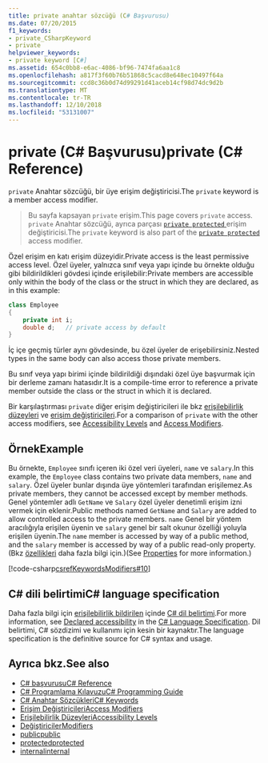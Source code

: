 ```yaml
---
title: private anahtar sözcüğü (C# Başvurusu)
ms.date: 07/20/2015
f1_keywords:
- private_CSharpKeyword
- private
helpviewer_keywords:
- private keyword [C#]
ms.assetid: 654c0bb8-e6ac-4086-bf96-7474fa6aa1c8
ms.openlocfilehash: a817f3f60b76b51868c5cacd8e648ec10497f64a
ms.sourcegitcommit: ccd8c36b0d74d99291d41aceb14cf98d74dc9d2b
ms.translationtype: MT
ms.contentlocale: tr-TR
ms.lasthandoff: 12/10/2018
ms.locfileid: "53131007"
---
```

# <a name="private-c-reference"></a><span data-ttu-id="13da8-102">private (C# Başvurusu)</span><span class="sxs-lookup"><span data-stu-id="13da8-102">private (C# Reference)</span></span>

<span data-ttu-id="13da8-103">`private` Anahtar sözcüğü, bir üye erişim değiştiricisi.</span><span class="sxs-lookup"><span data-stu-id="13da8-103">The `private` keyword is a member access modifier.</span></span>

> <span data-ttu-id="13da8-104">Bu sayfa kapsayan `private` erişim.</span><span class="sxs-lookup"><span data-stu-id="13da8-104">This page covers `private` access.</span></span> <span data-ttu-id="13da8-105">`private` Anahtar sözcüğü, ayrıca parçası [ `private protected` ](./private-protected.md) erişim değiştiricisi.</span><span class="sxs-lookup"><span data-stu-id="13da8-105">The `private` keyword is also part of the [`private protected`](./private-protected.md) access modifier.</span></span>

<span data-ttu-id="13da8-106">Özel erişim en katı erişim düzeyidir.</span><span class="sxs-lookup"><span data-stu-id="13da8-106">Private access is the least permissive access level.</span></span> <span data-ttu-id="13da8-107">Özel üyeler, yalnızca sınıf veya yapı içinde bu örnekte olduğu gibi bildirildikleri gövdesi içinde erişilebilir:</span><span class="sxs-lookup"><span data-stu-id="13da8-107">Private members are accessible only within the body of the class or the struct in which they are declared, as in this example:</span></span>

```csharp
class Employee
{
    private int i;
    double d;   // private access by default
}
```

<span data-ttu-id="13da8-108">İç içe geçmiş türler aynı gövdesinde, bu özel üyeler de erişebilirsiniz.</span><span class="sxs-lookup"><span data-stu-id="13da8-108">Nested types in the same body can also access those private members.</span></span>

<span data-ttu-id="13da8-109">Bu sınıf veya yapı birimi içinde bildirildiği dışındaki özel üye başvurmak için bir derleme zamanı hatasıdır.</span><span class="sxs-lookup"><span data-stu-id="13da8-109">It is a compile-time error to reference a private member outside the class or the struct in which it is declared.</span></span>

<span data-ttu-id="13da8-110">Bir karşılaştırması `private` diğer erişim değiştiricileri ile bkz [erişilebilirlik düzeyleri](accessibility-levels.md) ve [erişim değiştiricileri](../../programming-guide/classes-and-structs/access-modifiers.md).</span><span class="sxs-lookup"><span data-stu-id="13da8-110">For a comparison of `private` with the other access modifiers, see [Accessibility Levels](accessibility-levels.md) and [Access Modifiers](../../programming-guide/classes-and-structs/access-modifiers.md).</span></span>

## <a name="example"></a><span data-ttu-id="13da8-111">Örnek</span><span class="sxs-lookup"><span data-stu-id="13da8-111">Example</span></span>

<span data-ttu-id="13da8-112">Bu örnekte, `Employee` sınıfı içeren iki özel veri üyeleri, `name` ve `salary`.</span><span class="sxs-lookup"><span data-stu-id="13da8-112">In this example, the `Employee` class contains two private data members, `name` and `salary`.</span></span> <span data-ttu-id="13da8-113">Özel üyeler bunlar dışında üye yöntemleri tarafından erişilemez.</span><span class="sxs-lookup"><span data-stu-id="13da8-113">As private members, they cannot be accessed except by member methods.</span></span> <span data-ttu-id="13da8-114">Genel yöntemler adlı `GetName` ve `Salary` özel üyeler denetimli erişim izni vermek için eklenir.</span><span class="sxs-lookup"><span data-stu-id="13da8-114">Public methods named `GetName` and `Salary` are added to allow controlled access to the private members.</span></span> <span data-ttu-id="13da8-115">`name` Genel bir yöntem aracılığıyla erişilen üyenin ve `salary` genel bir salt okunur özelliği yoluyla erişilen üyenin.</span><span class="sxs-lookup"><span data-stu-id="13da8-115">The `name` member is accessed by way of a public method, and the `salary` member is accessed by way of a public read-only property.</span></span> <span data-ttu-id="13da8-116">(Bkz [özellikleri](../../programming-guide/classes-and-structs/properties.md) daha fazla bilgi için.)</span><span class="sxs-lookup"><span data-stu-id="13da8-116">(See [Properties](../../programming-guide/classes-and-structs/properties.md) for more information.)</span></span>

[!code-csharp[csrefKeywordsModifiers#10](~/samples/snippets/csharp/VS_Snippets_VBCSharp/csrefKeywordsModifiers/CS/csrefKeywordsModifiers.cs#10)]

## <a name="c-language-specification"></a><span data-ttu-id="13da8-117">C# dili belirtimi</span><span class="sxs-lookup"><span data-stu-id="13da8-117">C# language specification</span></span>  

<span data-ttu-id="13da8-118">Daha fazla bilgi için [erişilebilirlik bildirilen](~/_csharplang/spec/basic-concepts.md#declared-accessibility) içinde [ C# dil belirtimi](../language-specification/index.md).</span><span class="sxs-lookup"><span data-stu-id="13da8-118">For more information, see [Declared accessibility](~/_csharplang/spec/basic-concepts.md#declared-accessibility) in the [C# Language Specification](../language-specification/index.md).</span></span> <span data-ttu-id="13da8-119">Dil belirtimi, C# sözdizimi ve kullanımı için kesin bir kaynaktır.</span><span class="sxs-lookup"><span data-stu-id="13da8-119">The language specification is the definitive source for C# syntax and usage.</span></span>

## <a name="see-also"></a><span data-ttu-id="13da8-120">Ayrıca bkz.</span><span class="sxs-lookup"><span data-stu-id="13da8-120">See also</span></span>

- [<span data-ttu-id="13da8-121">C# başvurusu</span><span class="sxs-lookup"><span data-stu-id="13da8-121">C# Reference</span></span>](../../../csharp/language-reference/index.md)
- [<span data-ttu-id="13da8-122">C# Programlama Kılavuzu</span><span class="sxs-lookup"><span data-stu-id="13da8-122">C# Programming Guide</span></span>](../../../csharp/programming-guide/index.md)
- [<span data-ttu-id="13da8-123">C# Anahtar Sözcükleri</span><span class="sxs-lookup"><span data-stu-id="13da8-123">C# Keywords</span></span>](index.md)
- [<span data-ttu-id="13da8-124">Erişim Değiştiricileri</span><span class="sxs-lookup"><span data-stu-id="13da8-124">Access Modifiers</span></span>](access-modifiers.md)
- [<span data-ttu-id="13da8-125">Erişilebilirlik Düzeyleri</span><span class="sxs-lookup"><span data-stu-id="13da8-125">Accessibility Levels</span></span>](accessibility-levels.md)
- [<span data-ttu-id="13da8-126">Değiştiriciler</span><span class="sxs-lookup"><span data-stu-id="13da8-126">Modifiers</span></span>](modifiers.md)
- [<span data-ttu-id="13da8-127">public</span><span class="sxs-lookup"><span data-stu-id="13da8-127">public</span></span>](public.md)
- [<span data-ttu-id="13da8-128">protected</span><span class="sxs-lookup"><span data-stu-id="13da8-128">protected</span></span>](protected.md)
- [<span data-ttu-id="13da8-129">internal</span><span class="sxs-lookup"><span data-stu-id="13da8-129">internal</span></span>](internal.md)